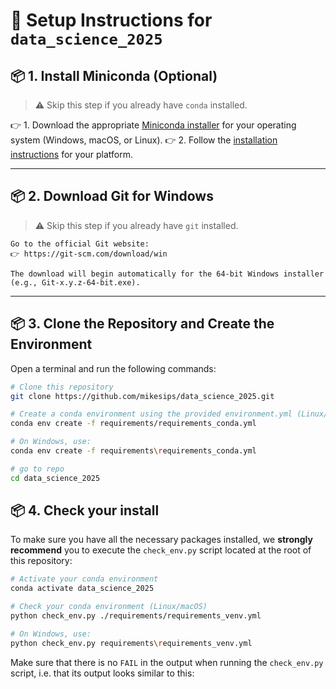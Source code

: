 # 🧪 Setup Instructions for `data_science_2025`

## 📦 1. Install Miniconda (Optional)

> ⚠️ Skip this step if you already have `conda` installed.

   👉 1. Download the appropriate [Miniconda installer](https://docs.conda.io/en/latest/miniconda.html) for your operating system (Windows, macOS, or Linux).
   👉 2. Follow the [installation instructions](https://conda.io/projects/conda/en/latest/user-guide/install/index.html) for your platform.

---

## 📦 2. Download Git for Windows
> ⚠️ Skip this step if you already have `git` installed.

    Go to the official Git website:
    👉 https://git-scm.com/download/win

    The download will begin automatically for the 64-bit Windows installer (e.g., Git-x.y.z-64-bit.exe).
---

## 📦 3. Clone the Repository and Create the Environment

Open a terminal and run the following commands:
```sh
# Clone this repository
git clone https://github.com/mikesips/data_science_2025.git

# Create a conda environment using the provided environment.yml (Linux/macOS)
conda env create -f requirements/requirements_conda.yml

# On Windows, use:
conda env create -f requirements\requirements_conda.yml

# go to repo
cd data_science_2025
```

## 📦 4. Check your install

To make sure you have all the necessary packages installed, we **strongly
recommend** you to execute the `check_env.py` script located at the root of
this repository:

```sh
# Activate your conda environment
conda activate data_science_2025

# Check your conda environment (Linux/macOS)
python check_env.py ./requirements/requirements_venv.yml

# On Windows, use:
python check_env.py requirements\requirements_venv.yml

```

Make sure that there is no `FAIL` in the output when running the `check_env.py`
script, i.e. that its output looks similar to this:

```
```
